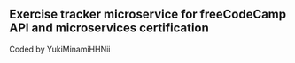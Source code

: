 ## Exercise tracker microservice for freeCodeCamp API and microservices certification
Coded by YukiMinamiHHNii